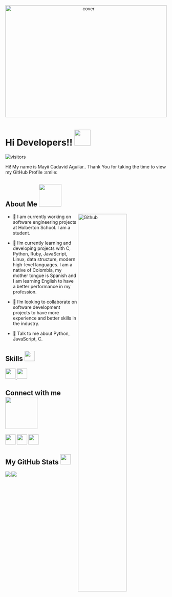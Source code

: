 <div align="center">
<img width="100%" height = "350px" src="https://scalmax.pl/images/uslugi/programistyczne.jpg" alt="cover" />
</div>

<h1> Hi Developers!! <img src = "https://raw.githubusercontent.com/MartinHeinz/MartinHeinz/master/wave.gif" width = 50px> </h1>
<p align='center'>

![visitors](https://visitor-badge.glitch.me/badge?page_id=mayii527.mayii527)

</p>
<div size='20px'> Hi! My name is Mayii Cadavid Aguilar.. Thank You for taking the time to view my GitHub Profile :smile: 
</div>

<h2> About Me <img src = "https://cotonico.com/wp-content/uploads/2020/08/Panda-Music-300x284.png" width = 70px></h2>

<img width="55%" align="right" alt="Github" src="https://media3.giphy.com/media/NHvv0Bo3oGq1eTBDd1/200.gif" />


- 🔭 I am currently working on software engineering projects at Holberton School. I am a student.

- 🌱 I’m currently learning and developing projects with C, Python, Ruby, JavaScript, Linux, data structure, modern high-level languages. I am a native of Colombia, my mother tongue is Spanish and I am learning English to have a better performance in my profession.  

- 👯 I’m looking to collaborate on software development projects to have more experience and better skills in the industry.  

- 💬 Talk to me about Python, JavaScript, C. 

<h2> Skills <img src = "https://media2.giphy.com/media/QssGEmpkyEOhBCb7e1/giphy.gif?cid=ecf05e47a0n3gi1bfqntqmob8g9aid1oyj2wr3ds3mg700bl&rid=giphy.gif" width = 32px> </h2>
<a href= https://github.com/mayii527?tab=repositories&q=&type=&language=python&sort= > <img width ='32px' src ='https://raw.githubusercontent.com/rahulbanerjee26/githubAboutMeGenerator/main/icons/python.svg'> </a>
<a href= https://github.com/mayii527?tab=repositories&q=&type=&language=c&sort= > <img width ='32px' src ='https://raw.githubusercontent.com/rahulbanerjee26/githubAboutMeGenerator/main/icons/c.svg'> </a>


<h2> Connect with me <img src='https://raw.githubusercontent.com/ShahriarShafin/ShahriarShafin/main/Assets/handshake.gif' width="100px"> </h2>
<a href = 'https://www.linkedin.com/in/https://www.linkedin.com/in/mayi-cadavid-3502a5215/'> <img width = '32px' align= 'center' src="https://raw.githubusercontent.com/rahulbanerjee26/githubAboutMeGenerator/main/icons/linked-in-alt.svg"/></a> 
<a href = 'https://www.twitter.com/https://twitter.com/MayiiCadavid'> <img width = '32px' align= 'center' src="https://raw.githubusercontent.com/rahulbanerjee26/githubAboutMeGenerator/main/icons/twitter.svg"/></a> 
<a href = 'https://www.github.com/mayii527'> <img width = '32px' align= 'center' src="https://raw.githubusercontent.com/rahulbanerjee26/githubAboutMeGenerator/main/icons/github.svg"/></a> 
 

<h2> My GitHub Stats <img src='https://media1.giphy.com/media/du3J3cXyzhj75IOgvA/giphy.gif?cid=ecf05e47x2g034i9pzwtzzsd3xgg2w9nr94t4tflbbgo3008&rid=giphy.gif' width='32px'> </h2>

<a href="https://github.com/anuraghazra/github-readme-stats">
<img align="left" src="https://github-readme-stats.vercel.app/api?username=mayii527&count_private=true&show_icons=true&theme=dark" />
</a>
<a href="https://github.com/anuraghazra/convoychat">
<img align="center" src="https://github-readme-stats.vercel.app/api/top-langs/?username=mayii527&theme=dark" />
</a>
